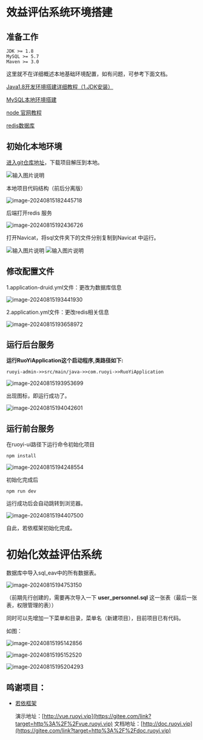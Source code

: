 # 效益评估系统环境搭建

## 准备工作

```
JDK >= 1.8
MySQL >= 5.7
Maven >= 3.0
```

这里就不在详细概述本地基础环境配置，如有问题，可参考下面文档。

[Java1.8开发环境搭建详细教程（1.JDK安装）](https://blog.csdn.net/nuw7xj/article/details/115750232#:~:text=Java%E5%BC%80%E5%8F%91%E7%8E%AF%E5%A2%83%E7%9A%84%E5%AE%89%E8%A3%85%E5%8F%8A%E9%85%8D%E7%BD%AE%EF%BC%88%E6%96%B0%E6%89%8B%E5%85%A5%E9%97%A8%E5%9E%8B%EF%BC%89%201%201.%20Javajdk%E4%B8%8B%E8%BD%BD%20%E5%AE%98%E7%BD%91%E4%B8%8B%E8%BD%BD%EF%BC%9A%20https%3A%2F%2Fwww.oracle.com%2Fjava%2Ftechnologies%2Fjavase%2Fjavase-jdk8-downloads.html%3B%20%E7%8E%B0%E5%9C%A8%E5%AE%98%E7%BD%91%E4%B8%8B%E8%BD%BD%E8%A6%81%E8%B4%A6%E5%8F%B7%E5%AF%86%E7%A0%81%2C%E8%BF%99%E4%B8%AA%E7%BD%91%E7%AB%99%E9%87%8C%E6%9C%89%E8%B4%A6%E5%8F%B7%E5%AF%86%E7%A0%81%20http%3A%2F%2Fbugmenot.com%2Fview%2Foracle.com,3.%20Java%E7%8E%AF%E5%A2%83%E5%8F%98%E9%87%8F%E7%9A%84%E9%85%8D%E7%BD%AE%20%E6%96%B9%E6%B3%95%E4%B8%80%EF%BC%9A%E6%89%8B%E5%8A%A8%E9%85%8D%E7%BD%AE%20%E5%8F%B3%E5%87%BB%E6%88%91%E7%9A%84%E7%94%B5%E8%84%91%E2%80%93%3E%E5%B1%9E%E6%80%A7%E2%80%93%3E%E9%AB%98%E7%BA%A7%E7%B3%BB%E7%BB%9F%E8%AE%BE%E7%BD%AE%E2%80%93%3E%E7%8E%AF%E5%A2%83%E5%8F%98%E9%87%8F%20%EF%BC%9A%E6%98%BE%E7%A4%BA%E5%87%BA%E4%B8%80%E4%B8%AA%E7%8E%AF%E5%A2%83%E5%8F%98%E9%87%8F%E7%9A%84%E5%9B%BE%EF%BC%8C%E5%A6%82%E5%9B%BE%E6%89%80%E7%A4%BA%20...%204%204.%E6%8C%89Ctrl%2Bs%E5%8F%8D%E5%A4%8D%E4%BF%9D%E5%AD%98%E5%90%8E%E5%85%B3%E9%97%AD%EF%BC%8C%E4%BF%AE%E6%94%B9txt%E6%96%87%E4%BB%B6%E5%90%8D%E5%90%8E%E7%BC%80%E4%B8%BA%22.bat%22%E3%80%82)

[MySQL本地环境搭建](https://blog.csdn.net/weixin_52003205/article/details/132241675?ops_request_misc=%257B%2522request%255Fid%2522%253A%2522172371685016800186564140%2522%252C%2522scm%2522%253A%252220140713.130102334..%2522%257D&request_id=172371685016800186564140&biz_id=0&utm_medium=distribute.pc_search_result.none-task-blog-2~all~sobaiduend~default-2-132241675-null-null.142^v100^pc_search_result_base2&utm_term=%E5%AE%89%E8%A3%85mysol&spm=1018.2226.3001.4187)

[node 官网教程](https://nodejs.org/zh-cn/)

[redis数据库](https://redis.io/)



## 初始化本地环境



[进入git仓库地址](https://gitee.com/itiancong/mgroupa/tree/master/)，下载项目解压到本地。

![输入图片说明](doc/img/image-20240815181942495.png)


本地项目代码结构（前后分离版）

![image-20240815182445718](doc/img/image-20240815182445718.png)

后端打开redis 服务

![image-20240815192436726](doc/img/image-20240815192436726.png)



打开Navicat，将sql文件夹下的文件分别复制到Navicat 中运行。

![输入图片说明](doc/img/1723723679219.png)
![输入图片说明](doc/img/1723723733539.png)


## 修改配置文件

1.application-druid.yml文件：更改为数据库信息

![image-20240815193441930](doc/img/image-20240815193441930.png)



2.application.yml文件：更改redis相关信息

![image-20240815193658972](doc/img/image-20240815193658972.png)



## 运行后台服务

**运行RuoYiApplication这个启动程序,类路径如下:**

```
ruoyi-admin->>src/main/java->>com.ruoyi->>RuoYiApplication
```

![image-20240815193953699](doc/img/image-20240815193953699.png)

出现图标，即运行成功了。

![image-20240815194042601](doc/img/image-20240815194042601.png)



## 运行前台服务

在ruoyi-ui路径下运行命令初始化项目

```
npm install
```

![image-20240815194248554](doc/img/image-20240815194248554.png)

初始化完成后

```
npm run dev
```

运行成功后会自动跳转到浏览器。

![image-20240815194407500](doc/img/image-20240815194407500.png)



自此，若依框架初始化完成。



# 初始化效益评估系统

数据库中导入sql_eav中的所有数据表。

![image-20240815194753150](doc/img/image-20240815194753150.png)

（前期先行创建的，需要再次导入一下 **user_personnel.sql** 这一张表（最后一张表，权限管理的表））

同时可以先增加一下菜单和目录，菜单名（新建项目），目前项目已有代码。

如图：

![image-20240815195142856](doc/img/image-20240815195142856.png)



![image-20240815195152520](doc/img/image-20240815195152520.png)



![image-20240815195204293](doc/img/image-20240815195204293.png)



## 鸣谢项目：

- [若依框架](http://ruoyi.vip/)

  演示地址：[http://vue.ruoyi.vip](https://gitee.com/link?target=http%3A%2F%2Fvue.ruoyi.vip)
  文档地址：[http://doc.ruoyi.vip](https://gitee.com/link?target=http%3A%2F%2Fdoc.ruoyi.vip)




